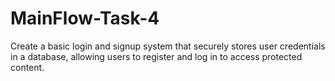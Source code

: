 # MainFlow-Task-4
Create a basic login and signup system that securely stores user credentials in a database,  allowing users to register and log in to access protected content.
